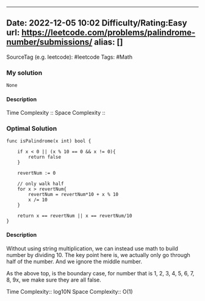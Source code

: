 
---
Date: 2022-12-05 10:02
Difficulty/Rating:Easy
url: https://leetcode.com/problems/palindrome-number/submissions/
alias: []
---
SourceTag (e.g. leetcode): #leetcode 
Tags: #Math

### My solution
```go
None
```

#### Description


Time Complexity ::
Space Complexity ::


### Optimal Solution
```
func isPalindrome(x int) bool {
    
    if x < 0 || (x % 10 == 0 && x != 0){
        return false
    }
    
    revertNum := 0
    
    // only walk half
    for x > revertNum{
        revertNum = revertNum*10 + x % 10
        x /= 10
    }
    
    return x == revertNum || x == revertNum/10
}
```

#### Description
Without using string multiplication, we can instead use math to build number by dividing 10.
The key point here is, we actually only go through half of the number. And we ignore the middle number.

As the above top, is the boundary case, for number that is 1, 2, 3, 4, 5, 6, 7, 8, 9x, we make sure they are all false.

Time Complexity:: log10N
Space Complexity:: O(1)